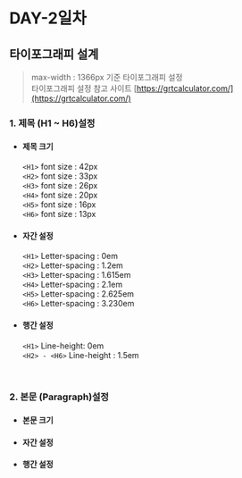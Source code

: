 # DAY-2일차

## 타이포그래피 설계

> max-width : 1366px 기준 타이포그래피 설정 <br>
> 타이포그래피 설정 참고 사이트 [https://grtcalculator.com/](https://grtcalculator.com/)

### 1. 제목 (H1 ~ H6)설정
- #### 제목 크기 
  `<H1>`   font size : 42px <br>
  `<H2>`   font size : 33px <br>
  `<H3>`   font size : 26px <br>
  `<H4>`   font size : 20px <br>
  `<H5>`   font size : 16px <br>
  `<H6>`   font size : 13px <br>

- #### 자간 설정
  `<H1>`   Letter-spacing : 0em <br>
  `<H2>`   Letter-spacing : 1.2em <br>
  `<H3>`   Letter-spacing : 1.615em <br>
  `<H4>`   Letter-spacing : 2.1em <br>
  `<H5>`   Letter-spacing : 2.625em <br>
  `<H6>`   Letter-spacing : 3.230em <br>

- #### 행간 설정
  `<H1>`   Line-height: 0em <br>
  `<H2> - <H6>`  Line-height : 1.5em <br>

<br>

### 2. 본문 (Paragraph)설정

- #### 본문 크기
- #### 자간 설정 
- #### 행간 설정 

<br>

